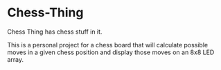 # Chess-Thing
Chess Thing has chess stuff in it.

This is a personal project for a chess board that will calculate possible moves in a given chess position and display those moves on an 8x8 LED array.
